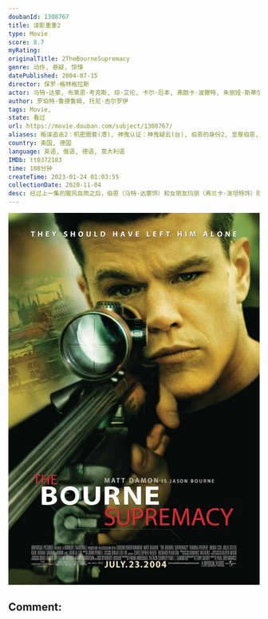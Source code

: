 ```yaml
---
doubanId: 1308767
title: 谍影重重2
type: Movie
score: 8.7
myRating: 
originalTitle: 2TheBourneSupremacy
genre: 动作, 悬疑, 惊悚
datePublished: 2004-07-15
director: 保罗·格林格拉斯
actor: 马特·达蒙, 布莱恩·考克斯, 琼·艾伦, 卡尔·厄本, 弗朗卡·波滕特, 朱丽娅·斯蒂尔斯, 加布里埃尔·曼, 马尔顿·索克斯, 汤姆·加洛普, 约翰·贝德福德·劳埃德, 伊桑·桑德勒, 米歇尔·莫纳汉, 卡瑞尔·罗登, 托马斯·阿拉纳, 奥莎娜·阿金什那, undefined, 蒂姆·格里芬, 肖恩·史密斯, 马克西姆·科瓦莱夫斯基, 帕特里克·克劳利, 乔恩·科林·巴克利, 谢恩·辛努特科, undefined, undefined, 伊万·舍甫多夫, 丹尼斯·布尔加兹列夫, undefined, 维克多·埃菲尔, 埃莱娜·卡多纳, 克里斯·库珀
author: 罗伯特·鲁德鲁姆, 托尼·吉尔罗伊
tags: Movie, 
state: 看过
url: https://movie.douban.com/subject/1308767/
aliases: 叛谍追击2：机密圈套(港), 神鬼认证：神鬼疑云(台), 伯恩的身份2, 至尊伯恩, 伯恩的霸权
country: 美国, 德国
language: 英语, 俄语, 德语, 意大利语
IMDb: tt0372183
time: 108分钟
createTime: 2023-01-24 01:03:55
collectionDate: 2020-11-04
desc: 经过上一集的腥风血雨之后，伯恩（马特·达蒙饰）和女朋友玛丽（弗兰卡·泼坦特饰）隐居在印度偏僻的海边小镇，想忘记以前的生活。一天，神秘组织的杀手来到小镇，打破了伯恩二人世界的宁静，女友玛丽在逃亡途中...
---
```


![image](assets/p667644866.jpg)

Comment: 
---

